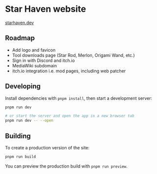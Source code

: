 # Star Haven website

[starhaven.dev](https://starhaven.dev)

## Roadmap

- Add logo and favicon
- Tool downloads page (Star Rod, Merlon, Origami Wand, etc.)
- Sign in with Discord and itch.io
- MediaWiki subdomain
- itch.io integration i.e. mod pages, including web patcher

## Developing

Install dependencies with `pnpm install`, then start a development server:

```bash
pnpm run dev

# or start the server and open the app in a new browser tab
pnpm run dev -- --open
```

## Building

To create a production version of the site:

```bash
pnpm run build
```

You can preview the production build with `pnpm run preview`.
